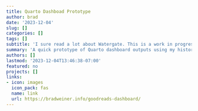```yaml
---
title: Quarto Dashboad Prototype
author: brad
date: '2023-12-04'
slug: []
categories: []
tags: []
subtitle: 'I sure read a lot about Watergate. This is a work in progress and a basic demo. Check back for updates and new features.'
summary: 'A quick prototype of Quarto dashboard outputs using my historical Goodreads data'
authors: []
lastmod: '2023-12-04T13:46:38-07:00'
featured: no
projects: []
links:
- icon: images
  icon_pack: fas
  name: link
  url: https://bradweiner.info/goodreads-dashboard/
---
```

